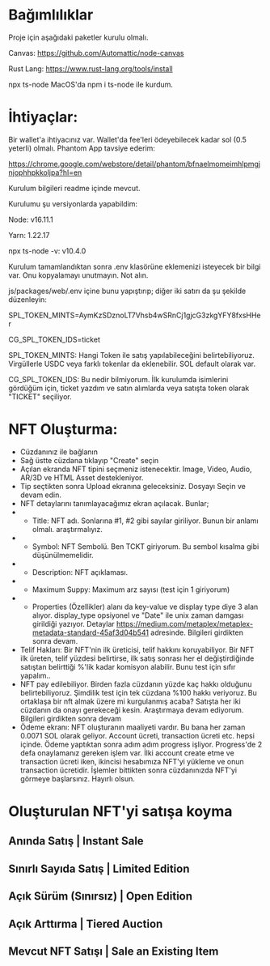 # Bağımlılıklar

Proje için aşağıdaki paketler kurulu olmalı. 

Canvas: 
https://github.com/Automattic/node-canvas 

Rust Lang: 
https://www.rust-lang.org/tools/install

npx ts-node
MacOS'da npm i ts-node ile kurdum.

# İhtiyaçlar: 
Bir wallet'a ihtiyacınız var. Wallet'da fee'leri ödeyebilecek kadar sol (0.5 yeterli) olmalı. 
Phantom App tavsiye ederim: 

https://chrome.google.com/webstore/detail/phantom/bfnaelmomeimhlpmgjnjophhpkkoljpa?hl=en

Kurulum bilgileri readme içinde mevcut. 

Kurulumu şu versiyonlarda yapabildim:

Node: v16.11.1 

Yarn: 1.22.17 

npx ts-node -v: v10.4.0


Kurulum tamamlandıktan sonra .env klasörüne eklemenizi isteyecek bir bilgi var. Onu kopyalamayı unutmayın. Not alın. 


js/packages/web/.env içine bunu yapıştırıp; diğer iki satırı da şu şekilde düzenleyin: 

SPL_TOKEN_MINTS=AymKzSDznoLT7Vhsb4wSRnCj1gjcG3zkgYFY8fxsHHer

CG_SPL_TOKEN_IDS=ticket


SPL_TOKEN_MINTS: Hangi Token ile satış yapılabileceğini belirtebiliyoruz. Virgüllerle USDC veya farklı tokenlar da eklenebilir. SOL default olarak var. 

CG_SPL_TOKEN_IDS: Bu nedir bilmiyorum. İlk kurulumda isimlerini gördüğüm için, ticket yazdım ve satın alımlarda veya satışta token olarak "TICKET" seçiliyor.

# NFT Oluşturma:
- Cüzdanınız ile bağlanın
- Sağ üstte cüzdana tıklayıp "Create" seçin 
- Açılan ekranda NFT tipini seçmeniz istenecektir. Image, Video, Audio, AR/3D ve HTML Asset destekleniyor. 
- Tip seçtikten sonra Upload ekranına geleceksiniz. Dosyayı Seçin ve devam edin.
- NFT detaylarını tanımlayacağımız ekran açılacak. Bunlar;
- - Title: NFT adı. Sonlarına #1, #2 gibi sayılar giriliyor. Bunun bir anlamı olmalı. araştırmalıyız. 
- - Symbol: NFT Sembolü. Ben TCKT giriyorum. Bu sembol kısalma gibi düşünülmemelidir. 
- - Description: NFT açıklaması. 
- - Maximum Suppy: Maximum arz sayısı (test için 1 giriyorum) 
- - Properties (Özellikler) alanı da key-value ve display type diye 3 alan alıyor. display_type opsiyonel ve "Date" ile unix zaman damgası girildiği yazıyor. Detaylar https://medium.com/metaplex/metaplex-metadata-standard-45af3d04b541 adresinde.  Bilgileri girdikten sonra devam. 
- Telif Hakları: Bir NFT'nin ilk üreticisi, telif hakkını koruyabiliyor. Bir NFT ilk üreten, telif yüzdesi belirtirse, ilk satış sonrası her el değiştirdiğinde satıştan belirttiği %'lik kadar komisyon alabilir. Bunu test için sıfır yapalım.. 
- NFT pay edilebiliyor. Birden fazla cüzdanın yüzde kaç hakkı olduğunu belirtebiliyoruz. Şimdilik test için tek cüzdana %100 hakkı veriyoruz. Bu ortaklaşa bir nft almak üzere mi kurgulanmış acaba? Satışta her iki cüzdanın da onayı gerekeceği kesin. Araştırmaya devam ediyorum. Bilgileri girdikten sonra devam
- Ödeme ekranı: NFT oluşturanın maaliyeti vardır. Bu bana her zaman 0.0071 SOL olarak geliyor. Account ücreti, transaction ücreti etc. hepsi içinde. Ödeme yaptıktan sonra adım adım progress işliyor. Progress'de 2 defa onaylamanız gereken işlem var. İlki account create etme ve transaction ücreti iken, ikincisi hesabımıza NFT'yi yükleme ve onun transaction ücretidir. İşlemler bittikten sonra cüzdanınızda NFT'yi görmeye başlarsınız. Hayırlı olsun.


# Oluşturulan NFT'yi satışa koyma
## Anında Satış | Instant Sale
## Sınırlı Sayıda Satış | Limited Edition
## Açık Sürüm (Sınırsız) | Open Edition
## Açık Arttırma | Tiered Auction
## Mevcut NFT Satışı | Sale an Existing Item
